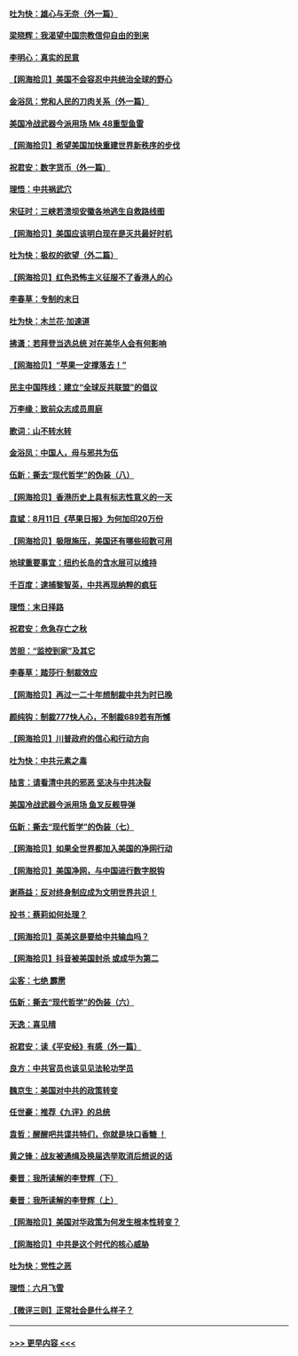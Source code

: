 #### [吐为快：雄心与无奈（外一篇）](../pages/nsc993/n12338132.md?t=08181102) 
#### [梁晓辉：我渴望中国宗教信仰自由的到来](../pages/nsc993/n12336657.md?t=08181102) 
#### [李明心：真实的民意](../pages/nsc993/n12336089.md?t=08181102) 
#### [【网海拾贝】美国不会容忍中共统治全球的野心](../pages/nsc993/n12336063.md?t=08181102) 
#### [金浴凤：党和人民的刀肉关系（外一篇）](../pages/nsc993/n12335834.md?t=08181102) 
#### [美国冷战武器今派用场 Mk 48重型鱼雷](../pages/nsc993/n12335354.md?t=08181102) 
#### [【网海拾贝】希望美国加快重建世界新秩序的步伐](../pages/nsc993/n12334224.md?t=08181102) 
#### [祝君安：数字货币（外一篇）](../pages/nsc993/n12334186.md?t=08181102) 
#### [理悟：中共祸武穴](../pages/nsc993/n12333962.md?t=08181102) 
#### [宋征时：三峡若溃坝安徽各地逃生自救路线图](../pages/nsc993/n12332450.md?t=08181102) 
#### [【网海拾贝】美国应该明白现在是灭共最好时机](../pages/nsc993/n12332313.md?t=08181102) 
#### [吐为快：极权的欲望（外二篇）](../pages/nsc993/n12332089.md?t=08181102) 
#### [【网海拾贝】红色恐怖主义征服不了香港人的心](../pages/nsc993/n12329296.md?t=08181102) 
#### [李春草：专制的末日](../pages/nsc993/n12329079.md?t=08181102) 
#### [吐为快：木兰花‧加速道](../pages/nsc993/n12327366.md?t=08181102) 
#### [拂潇：若拜登当选总统 对在美华人会有何影响](../pages/nsc993/n12295996.md?t=08181102) 
#### [【网海拾贝】“苹果一定撑落去！”](../pages/nsc993/n12326784.md?t=08181102) 
#### [民主中国阵线：建立“全球反共联盟”的倡议](../pages/nsc993/n12324177.md?t=08181102) 
#### [万李缘：致前众志成员周庭](../pages/nsc993/n12324635.md?t=08181102) 
#### [歌词：山不转水转](../pages/nsc993/n12324599.md?t=08181102) 
#### [金浴凤：中国人，毋与邪共为伍](../pages/nsc993/n12324257.md?t=08181102) 
#### [伍新：撕去“现代哲学”的伪装（八）](../pages/nsc993/n12324188.md?t=08181102) 
#### [【网海拾贝】香港历史上具有标志性意义的一天](../pages/nsc993/n12324021.md?t=08181102) 
#### [袁斌：8月11日《苹果日报》为何加印20万份](../pages/nsc993/n12323955.md?t=08181102) 
#### [【网海拾贝】极限施压，美国还有哪些招数可用](../pages/nsc993/n12322512.md?t=08181102) 
#### [地球重要事宜：纽约长岛的含水层可以维持](../pages/nsc993/n12321844.md?t=08181102) 
#### [千百度：逮捕黎智英，中共再现纳粹的疯狂](../pages/nsc993/n12321777.md?t=08181102) 
#### [理悟：末日择路](../pages/nsc993/n12320812.md?t=08181102) 
#### [祝君安：危急存亡之秋](../pages/nsc993/n12320795.md?t=08181102) 
#### [苦胆：“监控到家”及其它](../pages/nsc993/n12320751.md?t=08181102) 
#### [李春草：踏莎行·制裁效应](../pages/nsc993/n12318290.md?t=08181102) 
#### [【网海拾贝】再过一二十年想制裁中共为时已晚](../pages/nsc993/n12318195.md?t=08181102) 
#### [颜纯钩：制裁777快人心，不制裁689若有所憾](../pages/nsc993/n12316912.md?t=08181102) 
#### [【网海拾贝】川普政府的信心和行动方向](../pages/nsc993/n12316673.md?t=08181102) 
#### [吐为快：中共元素之毒](../pages/nsc993/n12316547.md?t=08181102) 
#### [陆言：请看清中共的邪恶 坚决与中共决裂](../pages/nsc993/n12315784.md?t=08181102) 
#### [美国冷战武器今派用场 鱼叉反舰导弹](../pages/nsc993/n12316258.md?t=08181102) 
#### [伍新：撕去“现代哲学”的伪装（七）](../pages/nsc993/n12315846.md?t=08181102) 
#### [【网海拾贝】如果全世界都加入美国的净网行动](../pages/nsc993/n12315588.md?t=08181102) 
#### [【网海拾贝】美国净网，与中国进行数字脱钩](../pages/nsc993/n12312813.md?t=08181102) 
#### [谢燕益：反对终身制应成为文明世界共识！](../pages/nsc993/n12310465.md?t=08181102) 
#### [投书：蔡莉如何处理？](../pages/nsc993/n12310224.md?t=08181102) 
#### [【网海拾贝】英美这是要给中共输血吗？](../pages/nsc993/n12307646.md?t=08181102) 
#### [【网海拾贝】抖音被美国封杀 或成华为第二](../pages/nsc993/n12305277.md?t=08181102) 
#### [尘客：七绝 霹雳](../pages/nsc993/n12304053.md?t=08181102) 
#### [伍新：撕去“现代哲学”的伪装（六）](../pages/nsc993/n12303243.md?t=08181102) 
#### [天逸：喜见晴](../pages/nsc993/n12303226.md?t=08181102) 
#### [祝君安：读《平安经》有感（外一篇）](../pages/nsc993/n12303170.md?t=08181102) 
#### [良方：中共官员也该见见法轮功学员](../pages/nsc993/n12302985.md?t=08181102) 
#### [魏京生：美国对中共的政策转变](../pages/nsc993/n12302929.md?t=08181102) 
#### [任世豪：推荐《九评》的总统](../pages/nsc993/n12302838.md?t=08181102) 
#### [袁哲：醒醒吧共谍共特们，你就是块口香糖 ！](../pages/nsc993/n12302678.md?t=08181102) 
#### [黄之锋：战友被通缉及换届选举取消后想说的话](../pages/nsc993/n12302681.md?t=08181102) 
#### [秦晋：我所读解的李登辉（下）](../pages/nsc993/n12302171.md?t=08181102) 
#### [秦晋：我所读解的李登辉（上）](../pages/nsc993/n12301979.md?t=08181102) 
#### [【网海拾贝】美国对华政策为何发生根本性转变？](../pages/nsc993/n12302091.md?t=08181102) 
#### [【网海拾贝】中共是这个时代的核心威胁](../pages/nsc993/n12300541.md?t=08181102) 
#### [吐为快：党性之恶](../pages/nsc993/n12300263.md?t=08181102) 
#### [理悟：六月飞雪](../pages/nsc993/n12300243.md?t=08181102) 
#### [【微评三则】正常社会是什么样子？](../pages/nsc993/n12300228.md?t=08181102) 

----
#### [ >>> 更早内容 <<< ](../indexes/nsc993-earlier.md)
